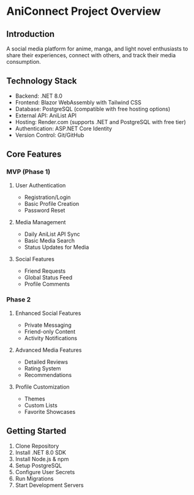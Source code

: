 # AniConnect Project Overview

## Introduction

A social media platform for anime, manga, and light novel enthusiasts to share their experiences, connect with others, and track their media consumption.

## Technology Stack

- Backend: .NET 8.0
- Frontend: Blazor WebAssembly with Tailwind CSS
- Database: PostgreSQL (compatible with free hosting options)
- External API: AniList API
- Hosting: Render.com (supports .NET and PostgreSQL with free tier)
- Authentication: ASP.NET Core Identity
- Version Control: Git/GitHub

## Core Features

### MVP (Phase 1)

1. User Authentication
   - Registration/Login
   - Basic Profile Creation
   - Password Reset

2. Media Management
   - Daily AniList API Sync
   - Basic Media Search
   - Status Updates for Media

3. Social Features
   - Friend Requests
   - Global Status Feed
   - Profile Comments

### Phase 2

1. Enhanced Social Features
   - Private Messaging
   - Friend-only Content
   - Activity Notifications

2. Advanced Media Features
   - Detailed Reviews
   - Rating System
   - Recommendations

3. Profile Customization
   - Themes
   - Custom Lists
   - Favorite Showcases

## Getting Started

1. Clone Repository
2. Install .NET 8.0 SDK
3. Install Node.js & npm
4. Setup PostgreSQL
5. Configure User Secrets
6. Run Migrations
7. Start Development Servers
